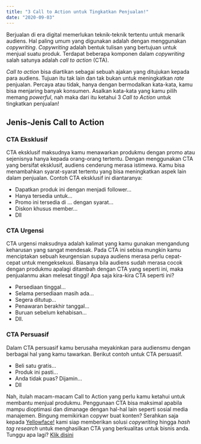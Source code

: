 ```yaml
---
title: "3 Call to Action untuk Tingkatkan Penjualan!"
date: "2020-09-03"
---
```


Berjualan di era digital memerlukan teknik-teknik tertentu untuk menarik audiens. Hal paling umum yang digunakan adalah dengan menggunakan _copywriting_. _Copywriting_ adalah bentuk tulisan yang bertujuan untuk menjual suatu produk. Terdapat beberapa komponen dalam _copywriting_ salah satunya adalah _call to action_ (CTA).

_Call to action_ bisa diartikan sebagai sebuah ajakan yang ditujukan kepada para audiens. Tujuan itu tak lain dan tak bukan untuk meningkatkan _rate_ penjualan. Percaya atau tidak, hanya dengan bermodalkan kata-kata, kamu bisa menjaring banyak konsumen. Asalkan kata-kata yang kamu pilih memang _powerful_, nah maka dari itu ketahui 3 _Call to Action_ untuk tingkatkan penjualan!

## Jenis-Jenis Call to Action

### CTA Eksklusif

CTA eksklusif maksudnya kamu menawarkan produkmu dengan promo atau sejenisnya hanya kepada orang-orang tertentu. Dengan menggunakan CTA yang bersifat eksklusif, audiens cenderung merasa istimewa. Kamu bisa menambahkan syarat-syarat tertentu yang bisa meningkatkan aspek lain dalam penjualan. Contoh CTA eksklusif ini diantaranya:

- Dapatkan produk ini dengan menjadi follower...
- Hanya tersedia untuk...
- Promo ini tersedia di ... dengan syarat...
- Diskon khusus member...
- Dll

### CTA Urgensi

CTA urgensi maksudnya adalah kalimat yang kamu gunakan mengandung keharusan yang sangat mendesak. Pada CTA ini sebisa mungkin kamu menciptakan sebuah keurgensian supaya audiens merasa perlu cepat-cepat untuk mengeksekusi. Biasanya bila audiens sudah merasa cocok dengan produkmu apalagi ditambah dengan CTA yang seperti ini, maka penjualanmu akan melesat tinggi! Apa saja kira-kira CTA seperti ini?

- Persediaan tinggal...
- Selama persediaan masih ada...
- Segera ditutup...
- Penawaran berakhir tanggal...
- Buruan sebelum kehabisan...
- Dll.

### CTA Persuasif

Dalam CTA persuasif kamu berusaha meyakinkan para audiensmu dengan berbagai hal yang kamu tawarkan. Berikut contoh untuk CTA persuasif.

- Beli satu gratis...
- Produk ini pasti...
- Anda tidak puas? Dijamin...
- Dll

Nah, itulah macam-macam Call to Action yang perlu kamu ketahui untuk membantu menjual produkmu. Penggunaan CTA bisa maksimal apabila mampu dioptimasi dan dimanage dengan hal-hal lain seperti sosial media manajemen. Bingung memikirkan copywr
buat konten? Serahkan saja kepada [Yellowface!](/) kami siap memberikan solusi _copywriting_ hingga _hash tag research_ untuk menghasilkan CTA yang berkualitas untuk bisnis anda. Tunggu apa lagi? [Klik disini](/)
